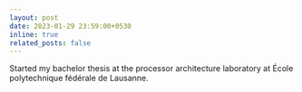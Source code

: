 ```yaml
---
layout: post
date: 2023-01-29 23:59:00+0530
inline: true
related_posts: false
---
```


Started my bachelor thesis at the processor architecture laboratory at École polytechnique fédérale de Lausanne.